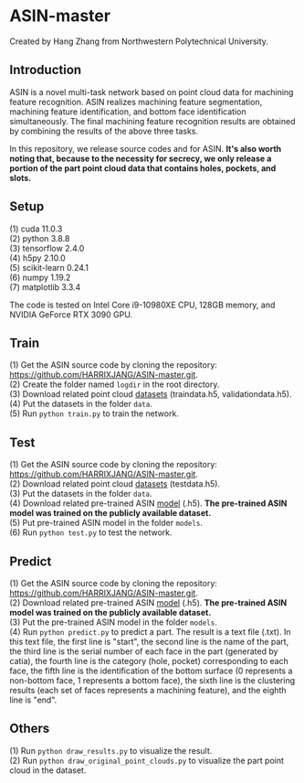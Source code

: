 # ASIN-master
Created by Hang Zhang from Northwestern Polytechnical University.

## Introduction
ASIN is a novel multi-task network based on point cloud data for machining feature recognition. ASIN realizes machining feature segmentation, machining feature identification, and bottom face identification simultaneously. The final machining feature recognition results are obtained by combining the results of the above three tasks. 

In this repository, we release source codes and for ASIN. **It's also worth noting that, because to the necessity for secrecy, we only release a portion of the part point cloud data that contains holes, pockets, and slots.**

## Setup
(1)	cuda 11.0.3  
(2)	python 3.8.8  
(3)	tensorflow 2.4.0  
(4)	h5py 2.10.0  
(5)	scikit-learn 0.24.1  
(6)	numpy 1.19.2  
(7)	matplotlib 3.3.4  

The code is tested on Intel Core i9-10980XE CPU, 128GB memory, and NVIDIA GeForce RTX 3090 GPU. 

## Train
(1)	Get the ASIN source code by cloning the repository: https://github.com/HARRIXJANG/ASIN-master.git.  
(2)	Create the folder named `logdir` in the root directory.  
(3)	Download related point cloud [datasets](https://drive.google.com/drive/folders/1ux1-LsM1O7J3ufHFS5a0BlARX1qIEP1d?usp=sharing) (traindata.h5, validationdata.h5).   
(4)	Put the datasets in the folder `data`.  
(5)	Run `python train.py` to train the network.  

## Test 
(1)	Get the ASIN source code by cloning the repository: https://github.com/HARRIXJANG/ASIN-master.git.  
(2)	Download related  point cloud [datasets](https://drive.google.com/drive/folders/1ux1-LsM1O7J3ufHFS5a0BlARX1qIEP1d?usp=sharing) (testdata.h5).   
(3)	Put the datasets in the folder `data`.  
(4)	Download related pre-trained ASIN [model](https://drive.google.com/drive/folders/1Ha-Q2G3AzqQI4RZEB_18ZAZIYyMx1FPb?usp=sharing) (.h5). **The pre-trained ASIN model was trained on the publicly available dataset.**  
(5)	Put pre-trained ASIN model in the folder `models`.  
(6)	Run `python test.py` to test the network.  

## Predict
(1)	Get the ASIN source code by cloning the repository: https://github.com/HARRIXJANG/ASIN-master.git.  
(2)	Download related pre-trained ASIN [model](https://drive.google.com/drive/folders/1Ha-Q2G3AzqQI4RZEB_18ZAZIYyMx1FPb?usp=sharing) (.h5). **The pre-trained ASIN model was trained on the publicly available dataset.**  
(3)	Put the pre-trained ASIN model in the folder `models`.  
(4)	Run `python predict.py` to predict a part. The result is a text file (.txt). In this text file, the first line is "start", the second line is the name of the part, the third line is the serial number of each face in the part (generated by catia), the fourth line is the category (hole, pocket) corresponding to each face, the fifth line is the identification of the bottom surface (0 represents a non-bottom face, 1 represents a bottom face), the sixth line is the clustering results (each set of faces represents a machining feature), and the eighth line is "end".  

## Others
(1)	Run `python draw_results.py` to visualize the result.  
(2)	Run `python draw_original_point_clouds.py` to visualize the part point cloud in the dataset.  
